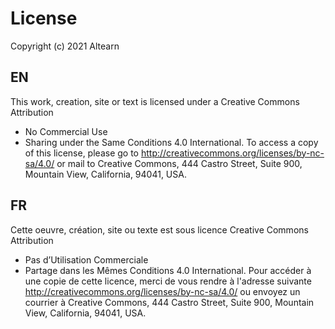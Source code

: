 # License

Copyright (c) 2021 Altearn

## EN

This work, creation, site or text is licensed under a Creative Commons Attribution
- No Commercial Use
- Sharing under the Same Conditions 4.0 International.
To access a copy of this license, please go to http://creativecommons.org/licenses/by-nc-sa/4.0/ or mail to Creative Commons, 444 Castro Street, Suite 900, Mountain View, California, 94041, USA.

## FR

Cette oeuvre, création, site ou texte est sous licence Creative Commons Attribution
- Pas d’Utilisation Commerciale
- Partage dans les Mêmes Conditions 4.0 International.
Pour accéder à une copie de cette licence, merci de vous rendre à l'adresse suivante http://creativecommons.org/licenses/by-nc-sa/4.0/ ou envoyez un courrier à Creative Commons, 444 Castro Street, Suite 900, Mountain View, California, 94041, USA.

